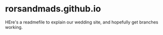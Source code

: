 # rorsandmads.github.io
HEre's a readmefile to explain our wedding site, and hopefully get branches working.
